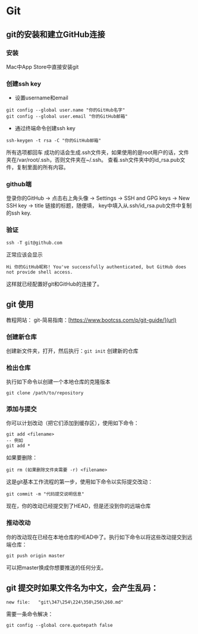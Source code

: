# Git
## git的安装和建立GitHub连接
### 安装
Mac中App Store中直接安装git
### 创建ssh key
- 设置username和email
```
git config --global user.name "你的GitHub名字"
git config --global user.email "你的GitHub邮箱"
```
- 通过终端命令创建ssh key
```
ssh-keygen -t rsa -C "你的GitHub邮箱"
```
所有选项都回车
成功的话会生成.ssh文件夹，如果使用的是root用户的话，文件夹在/var/root/.ssh，否则文件夹在~/.ssh。
查看.ssh文件夹中的id_rsa.pub文件，复制里面的所有内容。

### github端
登录你的GitHub -> 点击右上角头像 -> Settings -> SSH and GPG keys -> New SSH key -> title 链接的标题，随便填， key中填入从.ssh/id_rsa.pub文件中复制的ssh key.

### 验证
```
ssh -T git@github.com
```
正常应该会显示
```
Hi 你的GitHub昵称! You've successfully authenticated, but GitHub does not provide shell access.
```
这样就已经配置好git和GitHub的连接了。

## git 使用
教程网站：
git-简易指南：[https://www.bootcss.com/p/git-guide/](url)
### 创建新仓库
创建新文件夹，打开，然后执行：```git init``` 创建新的仓库
### 检出仓库
执行如下命令以创建一个本地仓库的克隆版本
```
git clone /path/to/repository
```
### 添加与提交
你可以计划改动（把它们添加到缓存区），使用如下命令：
```
git add <filename>
-- 例如
git add *
```
如果要删除：
```
git rm (如果删除文件夹需要 -r) <filename>
```
这是git基本工作流程的第一步，使用如下命令以实际提交改动：
```
git commit -m "代码提交说明信息"
```
现在，你的改动已经提交到了HEAD，但是还没到你的远端仓库
### 推动改动
你的改动现在已经在本地仓库的HEAD中了。执行如下命令以将这些改动提交到远端仓库：
```
git push origin master
```
可以把master换成你想要推送的任何分支。
## git 提交时如果文件名为中文，会产生乱码：
```
new file:   "git\347\254\224\350\256\260.md"
```
需要一条命令解决：
```
git config --global core.quotepath false
```
